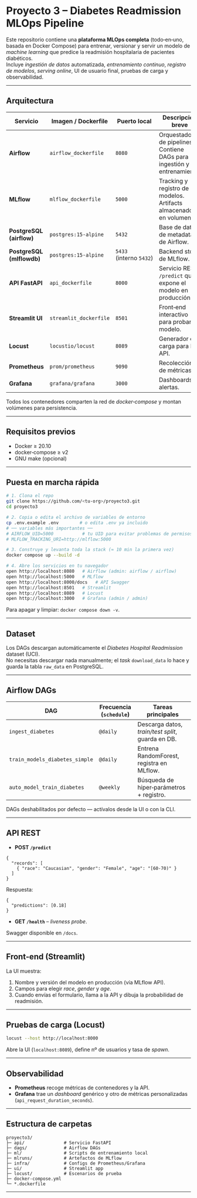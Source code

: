 # Proyecto 3 – Diabetes Readmission MLOps Pipeline

Este repositorio contiene una **plataforma MLOps completa** (todo‑en‑uno, basada en Docker Compose) para entrenar, versionar y servir un modelo de *machine learning* que predice la readmisión hospitalaria de pacientes diabéticos.  
Incluye *ingestión de datos* automatizada, *entrenamiento continuo*, *registro de modelos*, *serving online*, UI de usuario final, pruebas de carga y observabilidad.

---

## Arquitectura

| Servicio | Imagen / Dockerfile | Puerto local | Descripción breve |
|----------|--------------------|--------------|-------------------|
| **Airflow** | `airflow_dockerfile` | `8080` | Orquestador de pipelines. Contiene DAGs para ingestión y entrenamiento. |
| **MLflow** | `mlflow_dockerfile` | `5000` | Tracking y registro de modelos. Artifacts almacenados en volumen. |
| **PostgreSQL (airflow)** | `postgres:15-alpine` | `5432` | Base de datos de metadata de Airflow. |
| **PostgreSQL (mlflowdb)** | `postgres:15-alpine` | `5433` (interno `5432`) | Backend store de MLflow. |
| **API FastAPI** | `api_dockerfile` | `8000` | Servicio REST `/predict` que expone el modelo en producción. |
| **Streamlit UI** | `streamlit_dockerfile` | `8501` | Front‑end interactivo para probar el modelo. |
| **Locust** | `locustio/locust` | `8089` | Generador de carga para la API. |
| **Prometheus** | `prom/prometheus` | `9090` | Recolección de métricas. |
| **Grafana** | `grafana/grafana` | `3000` | Dashboards y alertas. |

Todos los contenedores comparten la red de *docker‑compose* y montan volúmenes para persistencia.

---

## Requisitos previos

* Docker ≥ 20.10  
* docker‑compose ≥ v2  
* GNU make (opcional)

---

## Puesta en marcha rápida

```bash
# 1. Clona el repo
git clone https://github.com/<tu‑org>/proyecto3.git
cd proyecto3

# 2. Copia o edita el archivo de variables de entorno
cp .env.example .env        # o edita .env ya incluido
# ── variables más importantes ──
# AIRFLOW_UID=5000           # tu UID para evitar problemas de permisos
# MLFLOW_TRACKING_URI=http://mlflow:5000

# 3. Construye y levanta toda la stack (≈ 10 min la primera vez)
docker compose up --build -d

# 4. Abre los servicios en tu navegador
open http://localhost:8080   # Airflow (admin: airflow / airflow)
open http://localhost:5000   # MLflow
open http://localhost:8000/docs   # API Swagger
open http://localhost:8501   # Streamlit
open http://localhost:8089   # Locust
open http://localhost:3000   # Grafana (admin / admin)
```

Para apagar y limpiar: `docker compose down -v`.

---

## Dataset

Los DAGs descargan automáticamente el *Diabetes Hospital Readmission* dataset (UCI).  
No necesitas descargar nada manualmente; el *task* `download_data` lo hace y guarda la tabla `raw_data` en PostgreSQL.

---

## Airflow DAGs

| DAG | Frecuencia (`schedule`) | Tareas principales |
|-----|-------------------------|--------------------|
| `ingest_diabetes` | `@daily` | Descarga datos, *train/test split*, guarda en DB. |
| `train_models_diabetes_simple` | `@daily` | Entrena RandomForest, registra en MLflow. |
| `auto_model_train_diabetes` | `@weekly` | Búsqueda de hiper‑parámetros + registro. |

DAGs deshabilitados por defecto — actívalos desde la UI o con la CLI.

---

## API REST

* **POST `/predict`**

```jsonc
{
  "records": [
    { "race": "Caucasian", "gender": "Female", "age": "[60-70)" }
  ]
}
```

Respuesta:

```jsonc
{
  "predictions": [0.18]
}
```

* **GET `/health`** – *liveness probe*.

Swagger disponible en `/docs`.

---

## Front‑end (Streamlit)

La UI muestra:

1. Nombre y versión del modelo en producción (vía MLflow API).  
2. Campos para elegir *race*, *gender* y *age*.  
3. Cuando envías el formulario, llama a la API y dibuja la probabilidad de readmisión.

---

## Pruebas de carga (Locust)

```bash
locust --host http://localhost:8000
```

Abre la UI (`localhost:8089`), define nº de usuarios y tasa de *spawn*.

---

## Observabilidad

* **Prometheus** recoge métricas de contenedores y la API.  
* **Grafana** trae un *dashboard* genérico y otro de métricas personalizadas (`api_request_duration_seconds`).

---

## Estructura de carpetas

```
proyecto3/
├─ api/               # Servicio FastAPI
├─ dags/              # Airflow DAGs
├─ ml/                # Scripts de entrenamiento local
├─ mlruns/            # Artefactos de MLflow
├─ infra/             # Configs de Prometheus/Grafana
├─ ui/                # Streamlit app
├─ locust/            # Escenarios de prueba
├─ docker-compose.yml
└─ *.dockerfile
```

---